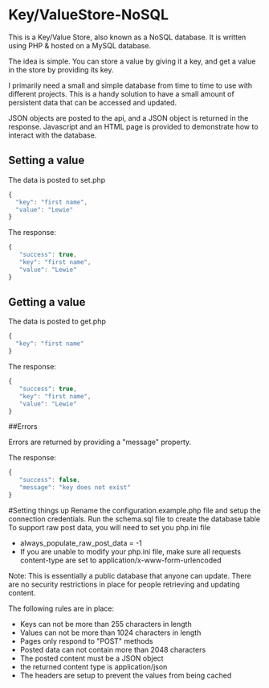 # Key/ValueStore-NoSQL

This is a Key/Value Store, also known as a NoSQL database. It is written using PHP & hosted on a MySQL database.

The idea is simple. You can store a value by giving it a key, and get a value in the store by providing its key.

I primarily need a small and simple database from time to time to use with different projects. This is a handy solution to have a small amount of persistent data that can be accessed and updated.

JSON objects are posted to the api, and a JSON object is returned in the response. 
Javascript and an HTML page is provided to demonstrate how to interact with the database.

## Setting a value

The data is posted to set.php

```javascript
{
  "key": "first name",
  "value": "Lewie"
}
```

The response:

```javascript
{
   "success": true,
   "key": "first name",
   "value": "Lewie"
}
```

## Getting a value

The data is posted to get.php

```javascript
{
  "key": "first name"
}
```

The response:

```javascript
{
   "success": true,
   "key": "first name",
   "value": "Lewie"
}
```

##Errors

Errors are returned by providing a "message" property.

The response:

```javascript
{
   "success": false,
   "message": "key does not exist"
}
```

#Setting things up
Rename the configuration.example.php file and setup the connection credentials.
Run the schema.sql file to create the database table
To support raw post data, you will need to set you php.ini file
* always_populate_raw_post_data = -1
* If you are unable to modify your php.ini file, make sure all requests content-type are set to application/x-www-form-urlencoded

Note: This is essentially a public database that anyone can update. There are no security restrictions in place for people retrieving and updating content.

The following rules are in place:
* Keys can not be more than 255 characters in length
* Values can not be more than 1024 characters in length
* Pages only respond to "POST" methods
* Posted data can not contain more than 2048 characters
* The posted content must be a JSON object
* the returned content type is application/json
* The headers are setup to prevent the values from being cached

